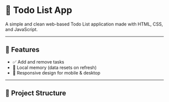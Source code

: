 # 📝 Todo List App

A simple and clean web-based Todo List application made with HTML, CSS, and JavaScript.

---

## 📌 Features

- ✅ Add and remove tasks
- 💾 Local memory (data resets on refresh)
- 📱 Responsive design for mobile & desktop

---

## 📂 Project Structure


